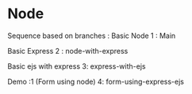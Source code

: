 # Node

Sequence  based on branches :
Basic Node 
1 : Main

Basic Express
2 : node-with-express

Basic ejs with express
3: express-with-ejs

Demo :1 (Form using node)
4: form-using-express-ejs
